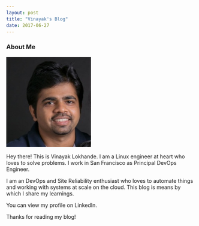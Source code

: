 ```yaml
---
layout: post
title: "Vinayak's Blog"
date: 2017-06-27
---
```



### About Me

![Vinayak Lokhande](/images/vinlok.jpg "Vinayak Lokhande")


Hey there! This is Vinayak Lokhande. I am a Linux engineer at heart who loves to solve problems. I work in San Francisco as Principal DevOps Engineer. 

I am an DevOps and Site Reliability enthusiast who loves to automate things and working with systems at scale on the cloud. This blog is means by which I share my learnings.

You can view my profile on LinkedIn.

Thanks for reading my blog!